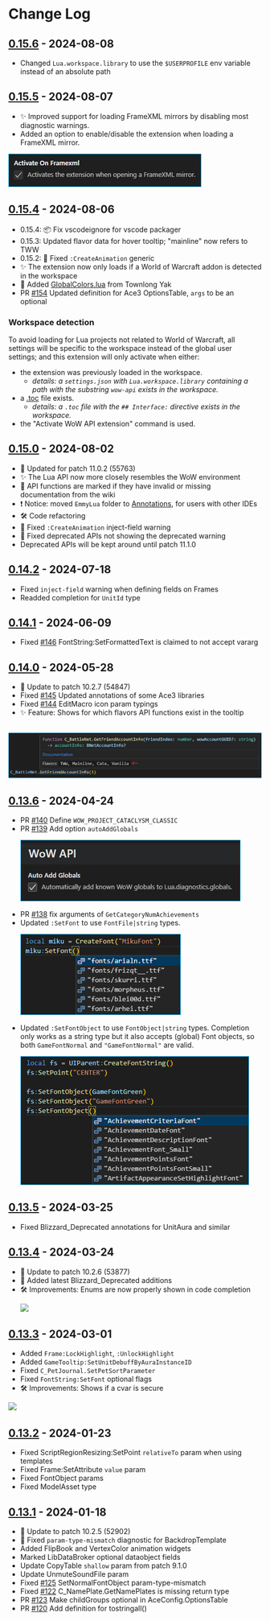 # Change Log

## [0.15.6] - 2024-08-08
- Changed `Lua.workspace.library` to use the `$USERPROFILE` env variable instead of an absolute path

## [0.15.5] - 2024-08-07
- ✨ Improved support for loading FrameXML mirrors by disabling most diagnostic warnings.
- Added an option to enable/disable the extension when loading a FrameXML mirror.

![](img/changelog/0_15_5_framexml.png)

## [0.15.4] - 2024-08-06
- 0.15.4: 📦 Fix vscodeignore for vscode packager 
- 0.15.3: Updated flavor data for hover tooltip; "mainline" now refers to TWW
- 0.15.2: 🐞 Fixed `:CreateAnimation` generic
- ✨ The extension now only loads if a World of Warcraft addon is detected in the workspace
- 👻 Added [GlobalColors.lua](https://www.townlong-yak.com/framexml/live/Helix/GlobalColors.lua) from Townlong Yak
- PR [#154](https://github.com/Ketho/vscode-wow-api/pull/154) Updated definition for Ace3 OptionsTable, `args` to be an optional

### Workspace detection
To avoid loading for Lua projects not related to World of Warcraft, all settings will be specific to the workspace instead of the global user settings; and this extension will only activate when either:
- the extension was previously loaded in the workspace.
    - *details: a `settings.json` with `Lua.workspace.library` containing a path with the substring `wow-api` exists in the workspace.*
- a [.toc](https://warcraft.wiki.gg/wiki/TOC_format) file exists.
    - *details: a `.toc` file with the `## Interface:` directive exists in the workspace.*
- the "Activate WoW API extension" command is used.

## [0.15.0] - 2024-08-02
- 🎉 Updated for patch 11.0.2 (55763)
- ✨ The Lua API now more closely resembles the WoW environment
- 📝 API functions are marked if they have invalid or missing documentation from the wiki
- ❗ Notice: moved `EmmyLua` folder to [Annotations](https://github.com/Ketho/vscode-wow-api/tree/master/Annotations), for users with other IDEs
- 🛠 Code refactoring
- 🐞 Fixed `:CreateAnimation` inject-field warning
- 🐞 Fixed deprecated APIs not showing the deprecated warning
- Deprecated APIs will be kept around until patch 11.1.0

## [0.14.2] - 2024-07-18
- Fixed `inject-field` warning when defining fields on Frames
- Readded completion for `UnitId` type

## [0.14.1] - 2024-06-09
- Fixed [#146](https://github.com/Ketho/vscode-wow-api/issues/146) FontString:SetFormattedText is claimed to not accept vararg

## [0.14.0] - 2024-05-28
- 🎉 Update to patch 10.2.7 (54847)
- Fixed [#145](https://github.com/Ketho/vscode-wow-api/issues/145) Updated annotations of some Ace3 libraries
- Fixed [#144](https://github.com/Ketho/vscode-wow-api/issues/144) EditMacro icon param typings
- ✨ Feature: Shows for which flavors API functions exist in the tooltip

&nbsp; &nbsp; &nbsp; ![](img/changelog/0_14_0_flavors.png)

## [0.13.6] - 2024-04-24
- PR [#140](https://github.com/Ketho/vscode-wow-api/pull/140) Define `WOW_PROJECT_CATACLYSM_CLASSIC`
- PR [#139](https://github.com/Ketho/vscode-wow-api/pull/139) Add option `autoAddGlobals`

&nbsp; &nbsp; &nbsp; ![](img/changelog/0_13_6_autoAddGlobals.png)

- PR [#138](https://github.com/Ketho/vscode-wow-api/pull/138) fix arguments of `GetCategoryNumAchievements`
- Updated `:SetFont` to use `FontFile|string` types.

&nbsp; &nbsp; &nbsp; ![](img/changelog/0_13_6_font1.png)

- Updated `:SetFontObject` to use `FontObject|string` types. Completion only works as a string type but it also accepts (global) Font objects, so both `GameFontNormal` and `"GameFontNormal"` are valid.

&nbsp; &nbsp; &nbsp; ![](img/changelog/0_13_6_font2.png)


## [0.13.5] - 2024-03-25
- Fixed Blizzard_Deprecated annotations for UnitAura and similar

## [0.13.4] - 2024-03-24
- 🎉 Update to patch 10.2.6 (53877)
- 🌙 Added latest Blizzard_Deprecated additions
- 🛠 Improvements: Enums are now properly shown in code completion

&nbsp; &nbsp; &nbsp; ![](img/changelog_enum1.png)

## [0.13.3] - 2024-03-01
- Added `Frame:LockHighlight`, `:UnlockHighlight`
- Added `GameTooltip:SetUnitDebuffByAuraInstanceID`
- Fixed `C_PetJournal.SetPetSortParameter`
- Fixed `FontString:SetFont` optional flags
- 🛠 Improvements: Shows if a cvar is secure

![](img/0_13_3_cvar.png)

## [0.13.2] - 2024-01-23
- Fixed ScriptRegionResizing:SetPoint `relativeTo` param when using templates
- Fixed Frame:SetAttribute `value` param
- Fixed FontObject params
- Fixed ModelAsset type

## [0.13.1] - 2024-01-18
- 🎉 Update to patch 10.2.5 (52902)
- 🐞 Fixed `param-type-mismatch` diagnostic for BackdropTemplate
- Added FlipBook and VertexColor animation widgets
- Marked LibDataBroker optional dataobject fields
- Update CopyTable `shallow` param from patch 9.1.0
- Update UnmuteSoundFile param
- Fixed [#125](https://github.com/Ketho/vscode-wow-api/issues/125) SetNormalFontObject param-type-mismatch
- Fixed [#122](https://github.com/Ketho/vscode-wow-api/issues/122) C_NamePlate.GetNamePlates is missing return type
- PR [#123](https://github.com/Ketho/vscode-wow-api/pull/123) Make childGroups optional in AceConfig.OptionsTable
- PR [#120](https://github.com/Ketho/vscode-wow-api/pull/120) Add definition for tostringall()

[0.15.6]: https://github.com/Ketho/vscode-wow-api/releases/tag/0.15.6
[0.15.5]: https://github.com/Ketho/vscode-wow-api/releases/tag/0.15.5
[0.15.4]: https://github.com/Ketho/vscode-wow-api/releases/tag/0.15.4
[0.15.3]: https://github.com/Ketho/vscode-wow-api/releases/tag/0.15.3
[0.15.2]: https://github.com/Ketho/vscode-wow-api/releases/tag/0.15.2
[0.15.1]: https://github.com/Ketho/vscode-wow-api/releases/tag/0.15.1
[0.15.0]: https://github.com/Ketho/vscode-wow-api/releases/tag/0.15.0
[0.14.2]: https://github.com/Ketho/vscode-wow-api/releases/tag/0.14.2
[0.14.1]: https://github.com/Ketho/vscode-wow-api/releases/tag/0.14.1
[0.14.0]: https://github.com/Ketho/vscode-wow-api/releases/tag/0.14.0
[0.13.6]: https://github.com/Ketho/vscode-wow-api/releases/tag/0.13.6
[0.13.5]: https://github.com/Ketho/vscode-wow-api/releases/tag/0.13.5
[0.13.4]: https://github.com/Ketho/vscode-wow-api/releases/tag/0.13.4
[0.13.3]: https://github.com/Ketho/vscode-wow-api/releases/tag/0.13.3
[0.13.2]: https://github.com/Ketho/vscode-wow-api/releases/tag/0.13.2
[0.13.1]: https://github.com/Ketho/vscode-wow-api/releases/tag/0.13.1

